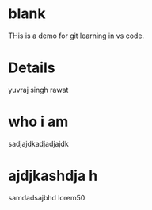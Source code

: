 # blank
THis is a demo for git learning in vs code.

# Details 
yuvraj singh rawat

# who i am
sadjajdkadjadjajdk


# ajdjkashdja h
samdadsajbhd
lorem50
